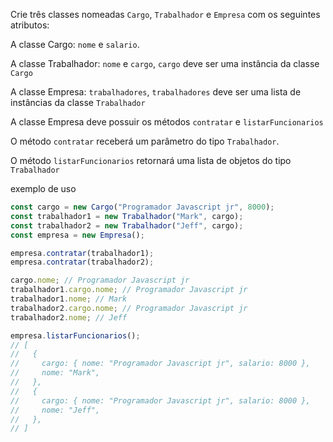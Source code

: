 Crie três classes nomeadas `Cargo`, `Trabalhador` e `Empresa` com os seguintes atributos:

A classe Cargo: `nome` e `salario`.

A classe Trabalhador: `nome` e `cargo`, `cargo` deve ser uma instância da classe `Cargo`

A classe Empresa: `trabalhadores`, `trabalhadores` deve ser uma lista de instâncias da classe `Trabalhador`

A classe Empresa deve possuir os métodos `contratar` e `listarFuncionarios`

O método `contratar` receberá um parâmetro do tipo `Trabalhador`.

O método `listarFuncionarios` retornará uma lista de objetos do tipo `Trabalhador`

exemplo de uso

```js
const cargo = new Cargo("Programador Javascript jr", 8000);
const trabalhador1 = new Trabalhador("Mark", cargo);
const trabalhador2 = new Trabalhador("Jeff", cargo);
const empresa = new Empresa();

empresa.contratar(trabalhador1);
empresa.contratar(trabalhador2);

cargo.nome; // Programador Javascript jr
trabalhador1.cargo.nome; // Programador Javascript jr
trabalhador1.nome; // Mark
trabalhador2.cargo.nome; // Programador Javascript jr
trabalhador2.nome; // Jeff

empresa.listarFuncionarios();
// [
//   {
//     cargo: { nome: "Programador Javascript jr", salario: 8000 },
//     nome: "Mark",
//   },
//   {
//     cargo: { nome: "Programador Javascript jr", salario: 8000 },
//     nome: "Jeff",
//   },
// ]
```
